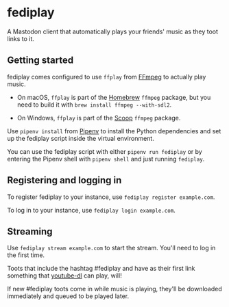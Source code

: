 # fediplay

A Mastodon client that automatically plays your friends' music as they toot links to it.

## Getting started

fediplay comes configured to use `ffplay` from [FFmpeg](https://ffmpeg.org/) to actually play music.

-   On macOS, `ffplay` is part of the [Homebrew](https://brew.sh/) `ffmpeg` package, but you need to build it with `brew install ffmpeg --with-sdl2`.

-   On Windows, `ffplay` is part of the [Scoop](http://scoop.sh/) `ffmpeg` package.

Use `pipenv install` from [Pipenv](https://docs.pipenv.org/) to install the Python dependencies and set up the fediplay script inside the virtual environment.

You can use the fediplay script with either `pipenv run fediplay` or by entering the Pipenv shell with `pipenv shell` and just running `fediplay`.

## Registering and logging in

To register fediplay to your instance, use `fediplay register example.com`.

To log in to your instance, use `fediplay login example.com`.

## Streaming

Use `fediplay stream example.com` to start the stream. You'll need to log in the first time.

Toots that include the hashtag #fediplay and have as their first link something that [youtube-dl](https://rg3.github.io/youtube-dl/) can play, will!

If new #fediplay toots come in while music is playing, they'll be downloaded immediately and queued to be played later.


